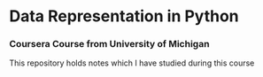 # Data Representation in Python

### Coursera Course from University of Michigan

This repository holds notes which I have studied during this course
